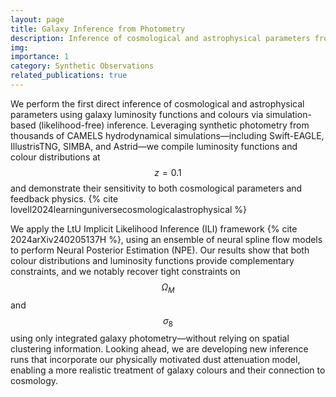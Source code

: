```yaml
---
layout: page
title: Galaxy Inference from Photometry
description: Inference of cosmological and astrophysical parameters from galaxy photometry
img:
importance: 1
category: Synthetic Observations
related_publications: true
---
```


We perform the first direct inference of cosmological and astrophysical parameters using galaxy luminosity functions and colours via simulation-based (likelihood-free) inference. Leveraging synthetic photometry from thousands of CAMELS hydrodynamical simulations—including Swift-EAGLE, IllustrisTNG, SIMBA, and Astrid—we compile luminosity functions and colour distributions at $$z=0.1$$ and demonstrate their sensitivity to both cosmological parameters and feedback physics. {% cite lovell2024learninguniversecosmologicalastrophysical %}

We apply the LtU Implicit Likelihood Inference (ILI) framework {% cite 2024arXiv240205137H %}, using an ensemble of neural spline flow models to perform Neural Posterior Estimation (NPE). Our results show that both colour distributions and luminosity functions provide complementary constraints, and we notably recover tight constraints on $$\Omega_M$$ and $$\sigma_8$$ using only integrated galaxy photometry—without relying on spatial clustering information. Looking ahead, we are developing new inference runs that incorporate our physically motivated dust attenuation model, enabling a more realistic treatment of galaxy colours and their connection to cosmology.
